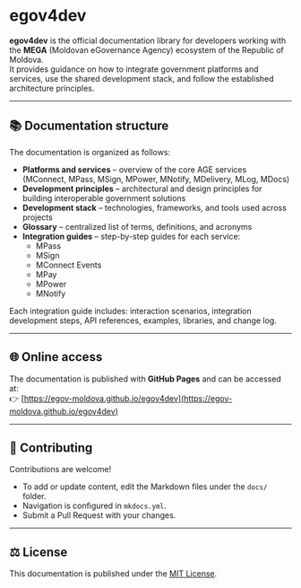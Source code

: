 # egov4dev

**egov4dev** is the official documentation library for developers working with the **MEGA** (Moldovan eGovernance Agency) ecosystem of the Republic of Moldova.  
It provides guidance on how to integrate government platforms and services, use the shared development stack, and follow the established architecture principles.

---

## 📚 Documentation structure

The documentation is organized as follows:

- **Platforms and services** – overview of the core AGE services (MConnect, MPass, MSign, MPower, MNotify, MDelivery, MLog, MDocs)  
- **Development principles** – architectural and design principles for building interoperable government solutions  
- **Development stack** – technologies, frameworks, and tools used across projects  
- **Glossary** – centralized list of terms, definitions, and acronyms  
- **Integration guides** – step-by-step guides for each service:
  - MPass
  - MSign
  - MConnect Events
  - MPay
  - MPower
  - MNotify

Each integration guide includes: interaction scenarios, integration development steps, API references, examples, libraries, and change log.

---

## 🌐 Online access

The documentation is published with **GitHub Pages** and can be accessed at:  
👉 [https://egov-moldova.github.io/egov4dev](https://egov-moldova.github.io/egov4dev)

---

## 🤝 Contributing

Contributions are welcome!  
- To add or update content, edit the Markdown files under the `docs/` folder.  
- Navigation is configured in `mkdocs.yml`.  
- Submit a Pull Request with your changes.  

---

## ⚖️ License

This documentation is published under the [MIT License](LICENSE).
